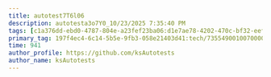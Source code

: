 ```yaml
---
title: autotest7T6l06
description: autotesta3o7Y0_10/23/2025 7:35:40 PM
tags: [c1a376dd-ebd0-4787-804e-a23fef23ba06:d1e7ae78-4202-470c-bf32-eef58f395288/9fa7ee94-dd61-4dcb-bd6f-d6fce4c53cf5]
primary_tag: 197f4ec4-6c14-5b5e-9fb3-058e21403d41:tech/73554900100700000996/67838200100800006287
time: 941
author_profile: https://github.com/ksAutotests
author_name: ksAutotests
---
```

